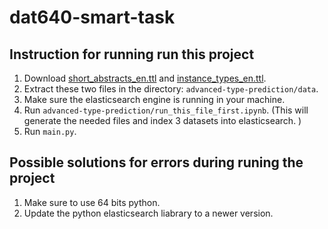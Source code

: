 # dat640-smart-task

## Instruction for running run this project

1. Download [short_abstracts_en.ttl](http://downloads.dbpedia.org/2016-10/core-i18n/en/short_abstracts_en.ttl.bz2) and
   [instance_types_en.ttl](http://downloads.dbpedia.org/2016-10/core-i18n/en/instance_types_en.ttl.bz2).
2. Extract these two files in the directory: `advanced-type-prediction/data`.
3. Make sure the elasticsearch engine is running in your machine.
4. Run `advanced-type-prediction/run_this_file_first.ipynb`. (This will generate the needed files and index 3 datasets into elasticsearch. )
5. Run `main.py`.

## Possible solutions for errors during runing the project

1. Make sure to use 64 bits python.
2. Update the python elasticsearch liabrary to a newer version.
